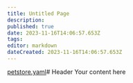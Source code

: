 ```yaml
---
title: Untitled Page
description: 
published: true
date: 2023-11-16T14:06:57.653Z
tags: 
editor: markdown
dateCreated: 2023-11-16T14:06:57.653Z
---
```


[petstore.yaml](/assets/petstore.yaml)# Header
Your content here